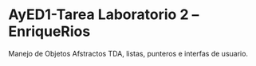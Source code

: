 # AyED1-Tarea Laboratorio 2 –EnriqueRios
 Manejo de Objetos Afstractos TDA, listas, punteros e interfas de usuario.
